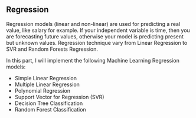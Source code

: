 ## Regression
Regression models (linear and non-linear) are used for predicting a real value, like salary for example. 
If your independent variable is time, then you are forecasting future values, otherwise your model is predicting present but unknown values. 
Regression technique vary from Linear Regression to SVR and Random Forests Regression.

In this part, I will implement the following Machine Learning Regression models:

- Simple Linear Regression
- Multiple Linear Regression
- Polynomial Regression
- Support Vector for Regression (SVR)
- Decision Tree Classification
- Random Forest Classification


